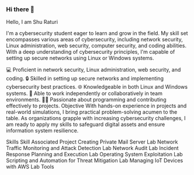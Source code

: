 ### Hi there 👋

Hello, I am Shu Raturi


I'm a cybersecurity student eager to learn and grow in the field. My skill set encompasses various areas of cybersecurity, including network security, Linux administration, web security, computer security, and coding abilities. With a deep understanding of cybersecurity principles, I'm capable of setting up secure networks using Linux or Windows systems.

💻 Proficient in network security, Linux administration, web security, and coding.
🔒 Skilled in setting up secure networks and implementing cybersecurity best practices.
🌐 Knowledgeable in both Linux and Windows systems.
🚀 Able to work independently or collaboratively in team environments.
👨‍💻 Passionate about programming and contributing effectively to projects.
Objective
With hands-on experience in projects and real-world simulations, I bring practical problem-solving acumen to the table. As organizations grapple with increasing cybersecurity challenges, I am ready to apply my skills to safeguard digital assets and ensure information system resilience.

Skills
Skill	Associated Project
Creating Private Mail Server	Lab
Network Traffic Monitoring and Attack Detection	Lab
Network Audit	Lab
Incident Response Planning and Execution	Lab
Operating System Exploitation	Lab
Scripting and Automation for Threat Mitigation	Lab
Managing IoT Devices with AWS	Lab
Tools
